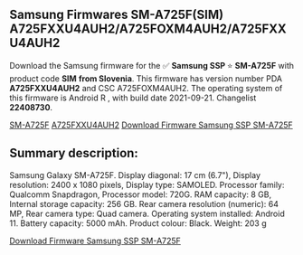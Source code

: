 <h2>Samsung Firmwares SM-A725F(SIM) A725FXXU4AUH2/A725FOXM4AUH2/A725FXXU4AUH2</h2>
Download the Samsung firmware for the ✅ <strong>Samsung SSP </strong> ⭐ <strong>SM-A725F</strong> with product code <strong>SIM</strong> <strong> from Slovenia</strong>. This firmware has version number PDA <strong>A725FXXU4AUH2</strong> and CSC A725FOXM4AUH2. The operating system of this firmware is Android R , with build date 2021-09-21. Changelist <strong>22408730</strong>.


[SM-A725F](https://samfirm.shop/samsung/model/SM-A725F)
[A725FXXU4AUH2](https://samfirm.shop/samsung/pda/A725FXXU4AUH2)
[Download Firmware Samsung SSP SM-A725F](https://samfirm.shop/samsung/firmware/457697)
<h2>Summary description:</h2>
<p>Samsung Galaxy SM-A725F. Display diagonal: 17 cm (6.7"), Display resolution: 2400 x 1080 pixels, Display type: SAMOLED. Processor family: Qualcomm Snapdragon, Processor model: 720G. RAM capacity: 8 GB, Internal storage capacity: 256 GB. Rear camera resolution (numeric): 64 MP, Rear camera type: Quad camera. Operating system installed: Android 11. Battery capacity: 5000 mAh. Product colour: Black. Weight: 203 g</p>


[Download Firmware Samsung SSP SM-A725F](https://samfirm.shop/samsung/firmware/457697)
